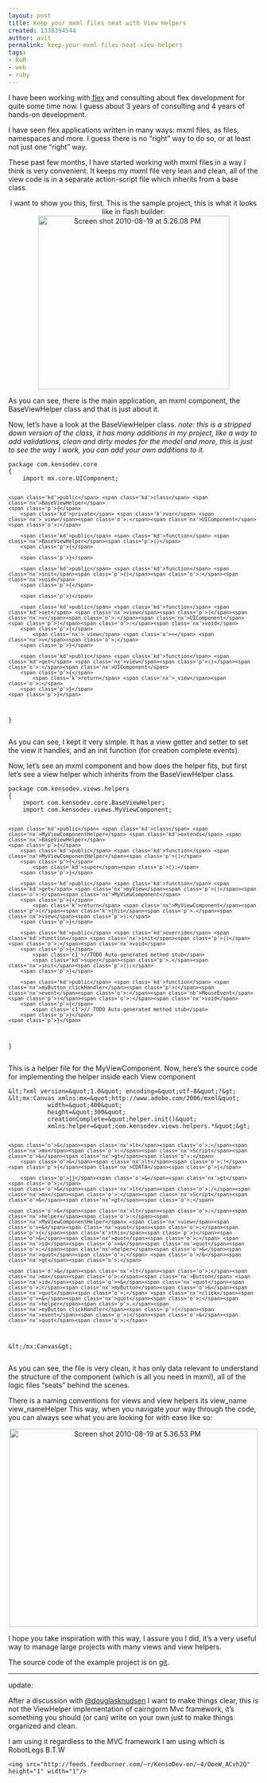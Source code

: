 ```yaml
---
layout: post
title: Keep your mxml files neat with View Helpers
created: 1338394544
author: avit
permalink: keep-your-mxml-files-neat-view-helpers
tags:
- RoR
- web
- ruby
---
```

<p>I have been working with<a href='http://www.kensodev.com/category/flex/' title='flex'> flex</a> and consulting about flex development for quite some time now. I guess about 3 years of consulting and 4 years of hands-on development.</p>

<p>I have seen flex applications written in many ways: mxml files, as files, namespaces and more. I guess there is no “right” way to do so, or at least not just one “right” way.</p>

<p>These past few months, I have started working with mxml files in a way I think is very convenient. It keeps my mxml file very lean and clean, all of the view code is in a separate action-script file which inherits from a base class. <p style='text-align: center;'>I want to show you this, first. This is the sample project, this is what it looks like in flash builder:
<a href='http://www.flickr.com/photos/51960246@N07/4907663294/' title='Screen shot 2010-08-19 at 5.26.08 PM by KensoDev, on Flickr'><img alt='Screen shot 2010-08-19 at 5.26.08 PM' class='aligncenter' height='349' src='http://farm5.static.flickr.com/4142/4907663294_69ebd7233a.jpg' width='385' /></a></p> As you can see, there is the main application, an mxml component, the BaseViewHelper class and that is just about it.</p>

<p>Now, let’s have a look at the BaseViewHelper class. <em>note: this is a stripped down version of the class, it has many additions in my project, like a way to add validations, clean and dirty modes for the model and more, this is just to see the way I work, you can add your own additions to it.</em></p>
<div class='highlight'><pre><code class='actionscript'><span class='kd'>package</span> <span class='nx'>com</span><span class='p'>.</span><span class='nx'>kensodev</span><span class='p'>.</span><span class='nx'>core</span>
<span class='p'>{</span>
	<span class='kd'>import</span> <span class='nx'>mx</span><span class='p'>.</span><span class='nx'>core</span><span class='p'>.</span><span class='nx'>UIComponent</span><span class='o'>;</span>

	<span class='kd'>public</span> <span class='kd'>class</span> <span class='nx'>BaseViewHelper</span>
	<span class='p'>{</span>
		<span class='kd'>private</span> <span class='k'>var</span> <span class='nx'>_view</span><span class='o'>:</span><span class='nx'>UIComponent</span><span class='o'>;</span>

		<span class='kd'>public</span> <span class='kd'>function</span> <span class='nx'>BaseViewHelper</span><span class='p'>()</span>
		<span class='p'>{</span>

		<span class='p'>}</span>

		<span class='kd'>public</span> <span class='kd'>function</span> <span class='nx'>init</span><span class='p'>()</span><span class='o'>:</span><span class='nx'>void</span>
		<span class='p'>{</span>

		<span class='p'>}</span>

		<span class='kd'>public</span> <span class='kd'>function</span> <span class='kd'>set</span> <span class='nx'>view</span><span class='p'>(</span><span class='nx'>v</span><span class='o'>:</span><span class='nx'>UIComponent</span><span class='p'>)</span><span class='o'>:</span><span class='nx'>void</span>
		<span class='p'>{</span>
			<span class='nx'>_view</span> <span class='o'>=</span> <span class='nx'>v</span><span class='o'>;</span>
		<span class='p'>}</span>

		<span class='kd'>public</span> <span class='kd'>function</span> <span class='kd'>get</span> <span class='nx'>view</span><span class='p'>()</span><span class='o'>:</span><span class='nx'>UIComponent</span>
		<span class='p'>{</span>
			<span class='k'>return</span> <span class='nx'>_view</span><span class='o'>;</span>
		<span class='p'>}</span>
	<span class='p'>}</span>
<span class='p'>}</span>
</code></pre>
</div>
<p>As you can see, I kept it very simple. It has a view getter and setter to set the view it handles, and an init function (for creation complete events).</p>

<p>Now, let’s see an mxml component and how does the helper fits, but first let’s see a view helper which inherits from the BaseViewHelper class.</p>
<div class='highlight'><pre><code class='actionscript'><span class='kd'>package</span> <span class='nx'>com</span><span class='p'>.</span><span class='nx'>kensodev</span><span class='p'>.</span><span class='nx'>views</span><span class='p'>.</span><span class='nx'>helpers</span>
<span class='p'>{</span>
	<span class='kd'>import</span> <span class='nx'>com</span><span class='p'>.</span><span class='nx'>kensodev</span><span class='p'>.</span><span class='nx'>core</span><span class='p'>.</span><span class='nx'>BaseViewHelper</span><span class='o'>;</span>
	<span class='kd'>import</span> <span class='nx'>com</span><span class='p'>.</span><span class='nx'>kensodev</span><span class='p'>.</span><span class='nx'>views</span><span class='p'>.</span><span class='nx'>MyViewComponent</span><span class='o'>;</span>

	<span class='kd'>public</span> <span class='kd'>class</span> <span class='nx'>MyViewComponentHelper</span> <span class='kd'>extends</span> <span class='nx'>BaseViewHelper</span>
	<span class='p'>{</span>
		<span class='kd'>public</span> <span class='kd'>function</span> <span class='nx'>MyViewComponentHelper</span><span class='p'>()</span>
		<span class='p'>{</span>
			<span class='kd'>super</span><span class='p'>();</span>
		<span class='p'>}</span>

		<span class='kd'>public</span> <span class='kd'>function</span> <span class='kd'>get</span> <span class='nx'>myView</span><span class='p'>()</span><span class='o'>:</span><span class='nx'>MyViewComponent</span>
		<span class='p'>{</span>
			<span class='k'>return</span> <span class='nx'>MyViewComponent</span><span class='p'>(</span><span class='k'>this</span><span class='p'>.</span><span class='nx'>view</span><span class='p'>);</span>
		<span class='p'>}</span>

		<span class='kd'>public</span> <span class='kd'>override</span> <span class='kd'>function</span> <span class='nx'>init</span><span class='p'>()</span><span class='o'>:</span><span class='nx'>void</span>
		<span class='p'>{</span>
			<span class='c1'>//TODO Auto-generated method stub</span>
			<span class='kd'>super</span><span class='p'>.</span><span class='nx'>init</span><span class='p'>();</span>
		<span class='p'>}</span>

		<span class='kd'>public</span> <span class='kd'>function</span> <span class='nx'>myButton_clickHandler</span><span class='p'>(</span><span class='nx'>event</span><span class='o'>:</span><span class='nb'>MouseEvent</span><span class='p'>)</span><span class='o'>:</span><span class='nx'>void</span>
		<span class='p'>{</span>
			<span class='c1'>// TODO Auto-generated method stub</span>
		<span class='p'>}</span>
	<span class='p'>}</span>
<span class='p'>}</span>
</code></pre>
</div>
<p>This is a helper file for the MyViewComponent. Now, here’s the source code for implementing the helper inside each View component</p>
<div class='highlight'><pre><code class='actionscript'><span class='o'>&</span><span class='nx'>lt</span><span class='o'>;?</span><span class='nx'>xml</span> <span class='nx'>version</span><span class='o'>=&</span><span class='nx'>quot</span><span class='o'>;</span><span class='mf'>1.0</span><span class='o'>&</span><span class='nx'>quot</span><span class='o'>;</span> <span class='nx'>encoding</span><span class='o'>=&</span><span class='nx'>quot</span><span class='o'>;</span><span class='nx'>utf</span><span class='o'>-</span><span class='mi'>8</span><span class='o'>&</span><span class='nx'>quot</span><span class='o'>;?&</span><span class='nx'>gt</span><span class='o'>;</span>
<span class='o'>&</span><span class='nx'>lt</span><span class='o'>;</span><span class='nx'>mx</span><span class='o'>:</span><span class='nx'>Canvas</span> <span class='nx'>xmlns</span><span class='o'>:</span><span class='nx'>mx</span><span class='o'>=&</span><span class='nx'>quot</span><span class='o'>;</span><span class='nx'>http</span><span class='o'>://</span><span class='nx'>www</span><span class='p'>.</span><span class='nx'>adobe</span><span class='p'>.</span><span class='nx'>com</span><span class='sr'>/2006/m</span><span class='nx'>xml</span><span class='o'>&</span><span class='nx'>quot</span><span class='o'>;</span>
		   <span class='nx'>width</span><span class='o'>=&</span><span class='nx'>quot</span><span class='o'>;</span><span class='mi'>400</span><span class='o'>&</span><span class='nx'>quot</span><span class='o'>;</span>
		   <span class='nx'>height</span><span class='o'>=&</span><span class='nx'>quot</span><span class='o'>;</span><span class='mi'>300</span><span class='o'>&</span><span class='nx'>quot</span><span class='o'>;</span>
		   <span class='nx'>creationComplete</span><span class='o'>=&</span><span class='nx'>quot</span><span class='o'>;</span><span class='nx'>helper</span><span class='p'>.</span><span class='nx'>init</span><span class='p'>()</span><span class='o'>&</span><span class='nx'>quot</span><span class='o'>;</span>
		   <span class='nx'>xmlns</span><span class='o'>:</span><span class='nx'>helper</span><span class='o'>=&</span><span class='nx'>quot</span><span class='o'>;</span><span class='nx'>com</span><span class='p'>.</span><span class='nx'>kensodev</span><span class='p'>.</span><span class='nx'>views</span><span class='p'>.</span><span class='nx'>helpers</span><span class='p'>.</span><span class='o'>*&</span><span class='nx'>quot</span><span class='o'>;&</span><span class='nx'>gt</span><span class='o'>;</span>

	<span class='o'>&</span><span class='nx'>lt</span><span class='o'>;</span><span class='nx'>mx</span><span class='o'>:</span><span class='nx'>Script</span><span class='o'>&</span><span class='nx'>gt</span><span class='o'>;</span>
		<span class='o'>&</span><span class='nx'>lt</span><span class='o'>;!</span><span class='p'>[</span><span class='nx'>CDATA</span><span class='p'>[</span>

		<span class='p'>]]</span><span class='o'>&</span><span class='nx'>gt</span><span class='o'>;</span>
	<span class='o'>&</span><span class='nx'>lt</span><span class='o'>;/</span><span class='nx'>mx</span><span class='o'>:</span><span class='nx'>Script</span><span class='o'>&</span><span class='nx'>gt</span><span class='o'>;</span>

	<span class='o'>&</span><span class='nx'>lt</span><span class='o'>;</span><span class='nx'>helper</span><span class='o'>:</span><span class='nx'>MyViewComponentHelper</span> <span class='nx'>view</span><span class='o'>=&</span><span class='nx'>quot</span><span class='o'>;</span><span class='p'>{</span><span class='k'>this</span><span class='p'>}</span><span class='o'>&</span><span class='nx'>quot</span><span class='o'>;</span> <span class='nx'>id</span><span class='o'>=&</span><span class='nx'>quot</span><span class='o'>;</span><span class='nx'>helper</span><span class='o'>&</span><span class='nx'>quot</span><span class='o'>;</span> <span class='o'>/&</span><span class='nx'>gt</span><span class='o'>;</span>

	<span class='o'>&</span><span class='nx'>lt</span><span class='o'>;</span><span class='nx'>mx</span><span class='o'>:</span><span class='nx'>Button</span> <span class='nx'>id</span><span class='o'>=&</span><span class='nx'>quot</span><span class='o'>;</span><span class='nx'>myButton</span><span class='o'>&</span><span class='nx'>quot</span><span class='o'>;</span> <span class='nx'>click</span><span class='o'>=&</span><span class='nx'>quot</span><span class='o'>;</span><span class='nx'>helper</span><span class='p'>.</span><span class='nx'>myButton_clickHandler</span><span class='p'>(</span><span class='nx'>event</span><span class='p'>)</span><span class='o'>&</span><span class='nx'>quot</span><span class='o'>;</span>

<span class='o'>&</span><span class='nx'>lt</span><span class='o'>;/</span><span class='nx'>mx</span><span class='o'>:</span><span class='nx'>Canvas</span><span class='o'>&</span><span class='nx'>gt</span><span class='o'>;</span>
</code></pre>
</div>
<p>As you can see, the file is very clean, it has only data relevant to understand the structure of the component (which is all you need in mxml), all of the logic files “seats” behind the scenes.</p>

<p>There is a naming conventions for views and view helpers its view_name view_nameHelper This way, when you navigate your way through the code, you can always see what you are looking for with ease like so: <p style='text-align: center;'><a href='http://www.flickr.com/photos/51960246@N07/4907684584/' title='Screen shot 2010-08-19 at 5.36.53 PM by KensoDev, on Flickr'><img alt='Screen shot 2010-08-19 at 5.36.53 PM' class='aligncenter' height='399' src='http://farm5.static.flickr.com/4137/4907684584_169980e5f0.jpg' width='500' /></a></p> I hope you take inspiration with this way, I assure you I did, it’s a very useful way to manage large projects with many views and view helpers.</p>

<p>The source code of the example project is on <a href='http://github.com/KensoDev/view-helper-example' target='_blank'>git</a>.</p>
<hr />
<p>update:</p>

<p>After a discussion with <a href='http://www.twitter.com/douglasknudsen'>@douglasknudsen</a> I want to make things clear, this is not the ViewHelper implementation of cairngorm Mvc framework, it’s something you should (or can) write on your own just to make things organized and clean.</p>

<p>I am using it regardless to the MVC framework I am using which is RobotLegs B.T.W</p>
      
    <img src="http://feeds.feedburner.com/~r/KensoDev-en/~4/OoeW_ACvh2Q" height="1" width="1"/>
